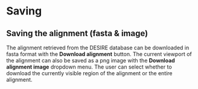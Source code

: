 # Saving
## Saving the alignment (fasta & image)
The alignment retrieved from the DESIRE database can be downloaded in fasta format with the **Download alignment** button. 
The current viewport of the alignment can also be saved as a png image with the **Download alignment image** dropdown menu. 
The user can select whether to download the currently visible region of the alignment or the entire alignment.
